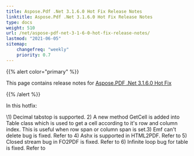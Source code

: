 ```yaml
---
title: Aspose.Pdf .Net 3.1.6.0 Hot Fix Release Notes
linktitle: Aspose.Pdf .Net 3.1.6.0 Hot Fix Release Notes
type: docs
weight: 510
url: /net/aspose-pdf-net-3-1-6-0-hot-fix-release-notes/
lastmod: "2021-06-05"
sitemap:
    changefreq: "weekly"
    priority: 0.7
---
```


{{% alert color="primary" %}}

This page contains release notes for [Aspose.PDF .Net 3.1.6.0 Hot Fix](https://downloads.aspose.com/pdf/net/new-releases/aspose.pdf-.net-3.1.6.0-hot-fix/)

{{% /alert %}}

In this hotfix:

\1) Decimal tabstop is supported. 2) A new method GetCell is added into Table class which is used to get a cell according to it's row and column index. This is useful when row span or column span is set.3) Emf can't delete bug is fixed. Refer to 4) Ashx is supported in HTML2PDF. Refer to 5) Closed stream bug in FO2PDF is fixed. Refer to 6) Infinite loop bug for table is fixed. Refer to 
